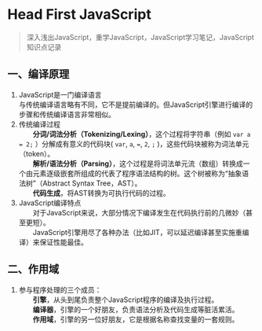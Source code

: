 # Head First JavaScript

> 深入浅出JavaScript，重学JavaScript，JavaScript学习笔记，JavaScript知识点记录

## 一、编译原理
1. JavaScript是一门编译语言  
    与传统编译语言略有不同，它不是提前编译的。但JavaScript引擎进行编译的步骤和传统编译语言非常相似。  
2. 传统编译过程  
　　**分词/词法分析（Tokenizing/Lexing）**，这个过程将字符串（例如 `var a = 2;` ）分解成有意义的代码块( `var`, `a`, `=`, `2`, `;` )，这些代码块被称为词法单元（token）。  
　　**解析/语法分析（Parsing）**，这个过程是将词法单元流（数组）转换成一个由元素逐级嵌套所组成的代表了程序语法结构的树。这个树被称为“抽象语法树”（Abstract Syntax Tree，AST）。  
　　**代码生成**，将AST转换为可执行代码的过程。  
3. JavaScript编译特点  
　　对于JavaScript来说，大部分情况下编译发生在代码执行前的几微妙（甚至更短）。  
　　JavaScript引擎用尽了各种办法（比如JIT，可以延迟编译甚至实施重编译）来保证性能最佳。  
    
## 二、作用域
1. 参与程序处理的三个成员：  
　　**引擎**，从头到尾负责整个JavaScript程序的编译及执行过程。  
　　**编译器**，引擎的一个好朋友，负责语法分析及代码生成等脏活累活。  
　　**作用域**，引擎的另一位好朋友，它是根据名称查找变量的一套规则。  
